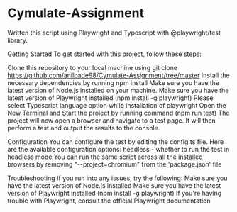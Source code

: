 # Cymulate-Assignment
Written this script using Playwright and Typescript with @playwright/test library.

Getting Started
To get started with this project, follow these steps:

Clone this repository to your local machine using git clone https://github.com/anilbade98/Cymulate-Assignment/tree/master
Install the necessary dependencies by running npm install
Make sure you have the latest version of Node.js installed on your machine.
Make sure you have the latest version of Playwright installed (npm install -g playwright)
Please select Typescript language option while installation of playwright
Open the New Terminal and Start the project by running command (npm run test)
The project will now open a browser and navigate to a test page. It will then perform a test and output the results to the console.

Configuration
You can configure the test by editing the config.ts file. Here are the available configuration options:
headless - whether to run the test in headless mode
You can run the same script across all the installed browsers by removing "--project=chromium" from the 'package.json' file

Troubleshooting
If you run into any issues, try the following:
Make sure you have the latest version of Node.js installed
Make sure you have the latest version of Playwright installed (npm install -g playwright)
If you're having trouble with Playwright, consult the official Playwright documentation
